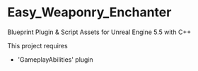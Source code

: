 # Easy_Weaponry_Enchanter
 Blueprint Plugin & Script Assets for Unreal Engine 5.5 with C++

This project requires
- 'GameplayAbilities' plugin